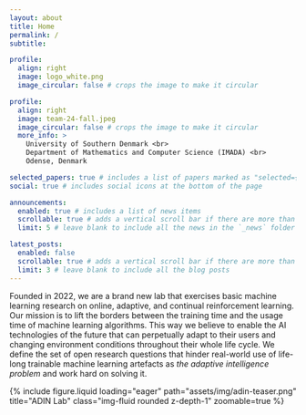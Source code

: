 ```yaml
---
layout: about
title: Home
permalink: /
subtitle: 

profile:
  align: right
  image: logo_white.png
  image_circular: false # crops the image to make it circular

profile:
  align: right
  image: team-24-fall.jpeg
  image_circular: false # crops the image to make it circular
  more_info: >
    University of Southern Denmark <br>
    Department of Mathematics and Computer Science (IMADA) <br>
    Odense, Denmark

selected_papers: true # includes a list of papers marked as "selected={true}"
social: true # includes social icons at the bottom of the page

announcements:
  enabled: true # includes a list of news items
  scrollable: true # adds a vertical scroll bar if there are more than 3 news items
  limit: 5 # leave blank to include all the news in the `_news` folder

latest_posts:
  enabled: false
  scrollable: true # adds a vertical scroll bar if there are more than 3 new posts items
  limit: 3 # leave blank to include all the blog posts
---
```


Founded in 2022, we are a brand new lab that exercises basic machine learning research on online, adaptive, and continual reinforcement learning. Our mission is to lift the borders between the training time and the usage time of machine learning algorithms. This way we believe to enable the AI technologies of the future that can perpetually adapt to their users and changing environment conditions throughout their whole life cycle. We define the set of open research questions that hinder real-world use of life-long trainable machine learning artefacts as *the adaptive intelligence problem* and work hard on solving it.

<div class="row">
    <div class="col-sm mt-3 mt-md-0">
        {% include figure.liquid loading="eager" path="assets/img/adin-teaser.png" title="ADIN Lab" class="img-fluid rounded z-depth-1" zoomable=true %}
    </div>
</div>
<div class="caption">
    <!-- 
      Caption can be added here!
    -->
</div>